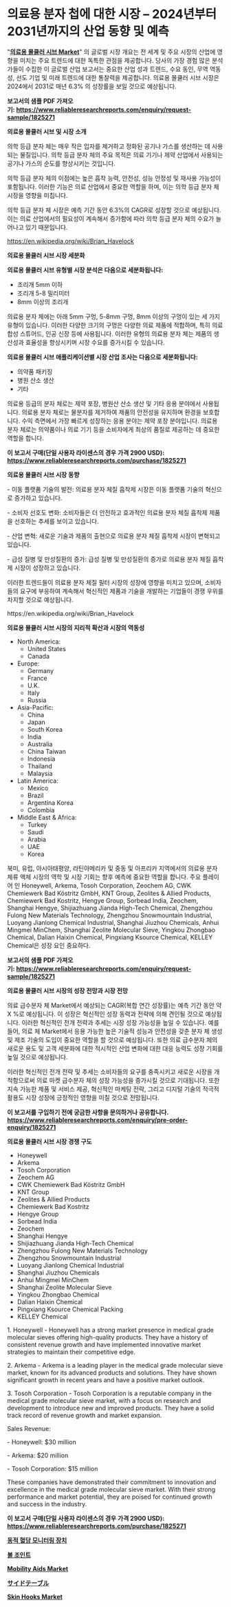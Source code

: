 <p><h1>의료용 분자 첩에 대한 시장 – 2024년부터 2031년까지의 산업 동향 및 예측</h1></p><p>"<strong><a href="https://www.reliableresearchreports.com/medical-grade-molecular-sieve-r1825271">의료용 몰큘러 시브 Market</a></strong>" 의 글로벌 시장 개요는 전 세계 및 주요 시장의 산업에 영향을 미치는 주요 트렌드에 대한 독특한 관점을 제공합니다. 당사의 가장 경험 많은 분석가들이 수집한 이 글로벌 산업 보고서는 중요한 산업 성과 트렌드, 수요 동인, 무역 역동성, 선도 기업 및 미래 트렌드에 대한 통찰력을 제공합니다. 의료용 몰큘러 시브 시장은 2024에서 2031로 매년 6.3% 의 성장률을 보일 것으로 예상됩니다.</p>
<p><strong>보고서의 샘플 PDF 가져오기:&nbsp;<a href="https://www.reliableresearchreports.com/enquiry/request-sample/1825271">https://www.reliableresearchreports.com/enquiry/request-sample/1825271</a></strong></p>
<p><strong>의료용 몰큘러 시브 및 시장 소개</strong></p>
<p><p>의학 등급 분자 체는 매우 작은 입자를 제거하고 정화된 공기나 가스를 생산하는 데 사용되는 물질입니다. 의학 등급 분자 체의 주요 목적은 의료 기기나 제약 산업에서 사용되는 공기나 가스의 순도를 향상시키는 것입니다. </p><p>의학 등급 분자 체의 이점에는 높은 흡착 능력, 안전성, 성능 안정성 및 재사용 가능성이 포함됩니다. 이러한 기능은 의료 산업에서 중요한 역할을 하며, 이는 의학 등급 분자 체 시장을 영향을 미칩니다. </p><p>의학 등급 분자 체 시장은 예측 기간 동안 6.3%의 CAGR로 성장할 것으로 예상됩니다. 이는 의료 산업에서의 필요성이 계속해서 증가함에 따라 의학 등급 분자 체의 수요가 늘어나고 있기 때문입니다.</p></p>
<p><a href="https://en.wikipedia.org/wiki/Brian_Havelock">https://en.wikipedia.org/wiki/Brian_Havelock</a></p>
<p><strong>의료용 몰큘러 시브 시장 세분화</strong></p>
<p><strong>의료용 몰큘러 시브 유형별 시장 분석은 다음으로 세분화됩니다:</strong></p>
<p><ul><li>조리개 5mm 이하</li><li>조리개 5-8 밀리미터</li><li>8mm 이상의 조리개</li></ul></p>
<p><p>의료용 분자 체에는 아래 5mm 구멍, 5-8mm 구멍, 8mm 이상의 구멍이 있는 세 가지 유형이 있습니다. 이러한 다양한 크기의 구멍은 다양한 의료 제품에 적합하며, 특히 의료 합성 스튜어드, 인공 신장 등에 사용됩니다. 이러한 유형의 의료용 분자 체는 제품의 생산성과 효율성을 향상시키며 시장 수요를 증가시킬 수 있습니다.</p></p>
<p><strong>의료용 몰큘러 시브 애플리케이션별 시장 산업 조사는 다음으로 세분화됩니다:</strong></p>
<p><ul><li>의약품 패키징</li><li>병원 산소 생산</li><li>기타</li></ul></p>
<p><p>의료용 등급의 분자 체로는 제약 포장, 병원산 산소 생산 및 기타 응용 분야에서 사용됩니다. 의료용 분자 체로는 물분자를 제거하여 제품의 안전성을 유지하며 환경을 보호합니다. 수익 측면에서 가장 빠르게 성장하는 응용 분야는 제약 포장 분야입니다. 의료용 분자 체로는 의약품이나 의료 기기 등을 소비자에게 최상의 품질로 제공하는 데 중요한 역할을 합니다.</p></p>
<p><strong>이 보고서 구매(단일 사용자 라이센스의 경우 가격 2900 USD): <a href="https://www.reliableresearchreports.com/purchase/1825271">https://www.reliableresearchreports.com/purchase/1825271</a></strong></p>
<p><strong>의료용 몰큘러 시브 시장 동향</strong></p>
<p><p>- 이동 플랫폼 기술의 발전: 의료용 분자 체질 흡착제 시장은 이동 플랫폼 기술의 혁신으로 증가하고 있습니다.</p><p>- 소비자 선호도 변화: 소비자들은 더 안전하고 효과적인 의료용 분자 체질 흡착제 제품을 선호하는 추세를 보이고 있습니다.</p><p>- 산업 변혁: 새로운 기술과 제품의 출현으로 의료용 분자 체질 흡착제 시장이 변혁되고 있습니다.</p><p>- 급성 질병 및 만성질환의 증가: 급성 질병 및 만성질환의 증가로 의료용 분자 체질 흡착제 시장이 성장하고 있습니다.</p><p>이러한 트렌드들이 의료용 분자 체질 필터 시장의 성장에 영향을 미치고 있으며, 소비자들의 요구에 부응하여 계속해서 혁신적인 제품과 기술을 개발하는 기업들이 경쟁 우위를 차지할 것으로 예상됩니다.</p></p>
<p>https://en.wikipedia.org/wiki/Brian_Havelock</p>
<p><strong>의료용 몰큘러 시브 시장의 지리적 확산과 시장의 역동성</strong></p>
<p><ul>
    <li>
        North America:
        <ul>
            <li>United States</li>
            <li>Canada</li>
        </ul>
    </li>
    <li>
        Europe:
        <ul>
            <li>Germany</li>
            <li>France</li>
            <li>U.K.</li>
            <li>Italy</li>
            <li>Russia</li>
        </ul>
    </li>
    <li>
        Asia-Pacific:
        <ul>
            <li>China</li>
            <li>Japan</li>
            <li>South Korea</li>
            <li>India</li>
            <li>Australia</li>
            <li>China Taiwan</li>
            <li>Indonesia</li>
            <li>Thailand</li>
            <li>Malaysia</li>
        </ul>
    </li>
    <li>
        Latin America:
        <ul>
            <li>Mexico</li>
            <li>Brazil</li>
            <li>Argentina Korea</li>
            <li>Colombia</li>
        </ul>
    </li>
    <li>
        Middle East & Africa:
        <ul>
            <li>Turkey</li>
            <li>Saudi</li>
            <li>Arabia</li>
            <li>UAE</li>
            <li>Korea</li>
        </ul>
    </li>
    </ul></p>
<p><p>북미, 유럽, 아시아태평양, 라틴아메리카 및 중동 및 아프리카 지역에서의 의료용 분자 체류 액체 시장의 역학 및 시장 기회는 향후 예측에 중요한 역할을 합니다. 주요 플레이어 인 Honeywell, Arkema, Tosoh Corporation, Zeochem AG, CWK Chemiewerk Bad Köstritz GmbH, KNT Group, Zeolites & Allied Products, Chemiewerk Bad Kostritz, Hengye Group, Sorbead India, Zeochem, Shanghai Hengye, Shijiazhuang Jianda High-Tech Chemical, Zhengzhou Fulong New Materials Technology, Zhengzhou Snowmountain Industrial, Luoyang Jianlong Chemical Industrial, Shanghai Jiuzhou Chemicals, Anhui Mingmei MinChem, Shanghai Zeolite Molecular Sieve, Yingkou Zhongbao Chemical, Dalian Haixin Chemical, Pingxiang Ksource Chemical, KELLEY Chemical은 성장 요인 중요하다.</p></p>
<p><strong>보고서의 샘플 PDF 가져오기:&nbsp;<a href="https://www.reliableresearchreports.com/enquiry/request-sample/1825271">https://www.reliableresearchreports.com/enquiry/request-sample/1825271</a></strong></p>
<p><strong>의료용 몰큘러 시브 시장의 성장 전망과 시장 전망</strong></p>
<p><p>의료 급수분자 체 Market에서 예상되는 CAGR(복합 연간 성장률)는 예측 기간 동안 약 X %로 예상됩니다. 이 성장은 혁신적인 성장 동력과 전략에 의해 견인될 것으로 예상됩니다. 이러한 혁신적인 전개 전략과 추세는 시장 성장 가능성을 높일 수 있습니다. 예를 들어, 의료 체 Market에서 응용 가능한 높은 기술적 성능과 안전성을 갖춘 분자 체 생성 및 제조 기술의 도입이 중요한 역할을 할 것으로 예상됩니다. 또한 의료 급수분자 체의 새로운 용도 및 고객 세분화에 대한 적시적인 산업 변화에 대한 대응 능력도 성장 기회를 높일 것으로 예상됩니다.</p><p>이러한 혁신적인 전개 전략 및 추세는 소비자들의 요구를 충족시키고 새로운 시장을 개척함으로써 의료 마켓 급수분자 체의 성장 가능성을 증가시킬 것으로 기대됩니다. 또한 지속 가능한 제품 및 서비스 제공, 혁신적인 마케팅 전략, 그리고 디지털 기술의 적극적 활용도 시장 성장에 긍정적인 영향을 미칠 것으로 전망됩니다.</p></p>
<p><strong>이 보고서를 구입하기 전에 궁금한 사항을 문의하거나 공유합니다. <a href="https://www.reliableresearchreports.com/enquiry/pre-order-enquiry/1825271">https://www.reliableresearchreports.com/enquiry/pre-order-enquiry/1825271</a></strong></p>
<p><strong>의료용 몰큘러 시브 시장 경쟁 구도</strong></p>
<p><ul><li>Honeywell</li><li>Arkema</li><li>Tosoh Corporation</li><li>Zeochem AG</li><li>CWK Chemiewerk Bad Köstritz GmbH</li><li>KNT Group</li><li>Zeolites & Allied Products</li><li>Chemiewerk Bad Kostritz</li><li>Hengye Group</li><li>Sorbead India</li><li>Zeochem</li><li>Shanghai Hengye</li><li>Shijiazhuang Jianda High-Tech Chemical</li><li>Zhengzhou Fulong New Materials Technology</li><li>Zhengzhou Snowmountain Industrial</li><li>Luoyang Jianlong Chemical Industrial</li><li>Shanghai Jiuzhou Chemicals</li><li>Anhui Mingmei MinChem</li><li>Shanghai Zeolite Molecular Sieve</li><li>Yingkou Zhongbao Chemical</li><li>Dalian Haixin Chemical</li><li>Pingxiang Ksource Chemical Packing</li><li>KELLEY Chemical</li></ul></p>
<p><p>1. Honeywell - Honeywell has a strong market presence in medical grade molecular sieves offering high-quality products. They have a history of consistent revenue growth and have implemented innovative market strategies to maintain their competitive edge.</p><p>2. Arkema - Arkema is a leading player in the medical grade molecular sieve market, known for its advanced products and solutions. They have shown significant growth in recent years and have a positive market outlook.</p><p>3. Tosoh Corporation - Tosoh Corporation is a reputable company in the medical grade molecular sieve market, with a focus on research and development to introduce new and improved products. They have a solid track record of revenue growth and market expansion.</p><p>Sales Revenue:</p><p>- Honeywell: $30 million</p><p>- Arkema: $20 million</p><p>- Tosoh Corporation: $15 million</p><p>These companies have demonstrated their commitment to innovation and excellence in the medical grade molecular sieve market. With their strong performance and market potential, they are poised for continued growth and success in the industry.</p></p>
<p><strong>이 보고서 구매(단일 사용자 라이센스의 경우 가격 2900 USD): <a href="https://www.reliableresearchreports.com/purchase/1825271">https://www.reliableresearchreports.com/purchase/1825271</a></strong></p>
<p><strong><p><a href="https://github.com/sougarounis/Market-Research-Report-List-5/blob/main/3705711101574.md">동적 혈당 모니터링 장치</a></p><p><a href="https://medium.com/@czbtzkwc9/%EA%B8%80%EB%A1%9C%EB%B2%8C-%EB%B3%BC%EC%A1%B0%EC%9D%B8%ED%8A%B8-%EC%8B%9C%EC%9E%A5-%ED%98%84%ED%99%A9-%ED%83%90%EC%83%89-%EB%8F%99%ED%96%A5-%EC%98%88%EC%B8%A1-%EB%B0%8F-%EC%98%81%ED%96%A5-%EB%B6%84%EC%84%9D-2024-2031-%EC%9D%80-174%ED%8E%98%EC%9D%B4%EC%A7%80%EC%97%90-%EA%B1%B8%EC%B3%90-%EB%8B%A4%EB%A3%B9%EB%8B%88%EB%8B%A4-a31758d32385">볼 조인트</a></p><p><a href="https://medium.com/@marcoshoppe2023/emerging-trends-in-mobility-aids-market-global-outlook-and-future-prospects-from-2024-2031-e88ffc01c4fc">Mobility Aids Market</a></p><p><a href="https://medium.com/@ridleydamion/%E3%82%B5%E3%82%A4%E3%83%89%E3%83%86%E3%83%BC%E3%83%96%E3%83%AB%E5%B8%82%E5%A0%B4%E8%AA%BF%E6%9F%BB%E3%83%AC%E3%83%9D%E3%83%BC%E3%83%88-2024%E5%B9%B4%E3%81%8B%E3%82%892031%E5%B9%B4%E3%81%BE%E3%81%A7%E3%81%AE%E5%AE%89%E5%AE%9A%E3%81%97%E3%81%9F%E5%B9%B4%E9%96%93%E6%88%90%E9%95%B7%E7%8E%878-3-%E3%82%92%E3%82%82%E3%81%9F%E3%82%89%E3%81%99%E5%B8%82%E5%A0%B4%E4%BA%88%E6%B8%AC%E3%81%A8%E6%88%90%E9%95%B7%E8%A6%8B%E9%80%9A%E3%81%97-06ecd6c4b190">サイドテーブル</a></p><p><a href="https://medium.com/@samantha.welch56767/global-skin-hooks-market-is-projected-to-grow-at-a-cagr-of-13-4-e38a56a3da87">Skin Hooks Market</a></p></strong></p>
<p></p>